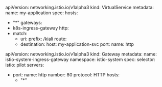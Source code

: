 apiVersion: networking.istio.io/v1alpha3
kind: VirtualService
metadata:
  name: my-application
spec:
  hosts:
  - "*"
  gateways:
  - k8s-ingress-gateway
  http:
  - match:
    - uri:
        prefix: /kiali
    route:
    - destination:
        host: my-application-svc
        port:
          name: http


apiVersion: networking.istio.io/v1alpha3
kind: Gateway
metadata:
  name: istio-system-ingress-gateway
  namespace: istio-system
spec:
  selector:
    istio: pilot
  servers:
  - port:
      name: http
      number: 80
      protocol: HTTP
    hosts:
    - "*"